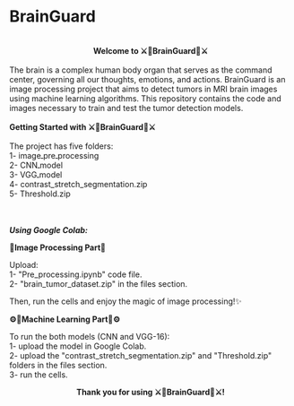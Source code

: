 # BrainGuard
<br>
<div align="center">
<b>Welcome to  ⚔️🧠BrainGuard🧠⚔️</b>
</div>
<br>
The brain is a complex human body organ that serves as the command center, governing all our thoughts, emotions, and actions. BrainGuard is an image processing project that aims to detect tumors in MRI brain images using machine learning algorithms. This repository contains the code and images necessary to train and test the tumor detection models.
<br><br>
<b>Getting Started with ⚔️🧠BrainGuard🧠⚔️</b>
<br><br>
The project has five folders:<br>
1- imageـpreـprocessing<br>
2- CNNـmodel<br>
3- VGGـmodel<br>
4- contrast_stretch_segmentation.zip<br>
5- Threshold.zip<br>
<br><br>

**_Using Google Colab:_**

🩻**Image Processing Part**🩻

Upload:<br>
 1- "Pre_processing.ipynb" code file.<br>
 2- "brain_tumor_dataset.zip" in the files section.<br>

Then, run the cells and enjoy the magic of image processing!✨

**⚙️🤖Machine Learning Part🤖⚙️**

To run the both models (CNN and VGG-16):<br>
1- upload the model in Google Colab.<br>
2- upload the "contrast_stretch_segmentation.zip" and "Threshold.zip" folders in the files section.<br>
3- run the cells.<br>
<div align="center">
<b>Thank you for using ⚔️🧠BrainGuard🧠⚔️!</b>
</div>
